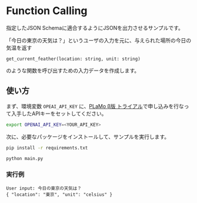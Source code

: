 Function Calling
================

指定したJSON Schemaに適合するようにJSONを出力させるサンプルです。

「今日の東京の天気は？」というユーザの入力を元に、与えられた場所の今日の気温を返す

```
get_current_feather(location: string, unit: string)
```

のような関数を呼び出すための入力データを作成します。

## 使い方

まず、環境変数 `OPEAI_API_KEY` に、[PLaMo β版 トライアル](https://plamo.preferredai.jp/)で申し込みを行なって入手したAPIキーをセットしてください。

```sh
export OPENAI_API_KEY=<YOUR_API_KEY>
```

次に、必要なパッケージをインストールして、サンプルを実行します。

```sh
pip install -r requirements.txt

python main.py
```

### 実行例

```
User input: 今日の東京の天気は？
{ "location": "東京", "unit": "celsius" }
```
